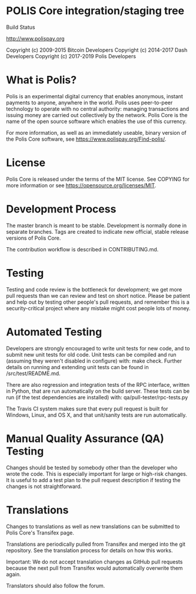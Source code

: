 # POLIS Core integration/staging tree
Build Status

http://www.polispay.org

Copyright (c) 2009-2015 Bitcoin Developers
Copyright (c) 2014-2017 Dash Developers
Copyright (c) 2017-2019 Polis Developers
# What is Polis?
Polis is an experimental digital currency that enables anonymous, instant payments to anyone, anywhere in the world. Polis uses peer-to-peer technology to operate with no central authority: managing transactions and issuing money are carried out collectively by the network. Polis Core is the name of the open source software which enables the use of this currency.

For more information, as well as an immediately useable, binary version of the Polis Core software, see https://www.polispay.org/Find-polis/.

# License
Polis Core is released under the terms of the MIT license. See COPYING for more information or see https://opensource.org/licenses/MIT.

# Development Process
The master branch is meant to be stable. Development is normally done in separate branches. Tags are created to indicate new official, stable release versions of Polis Core.

The contribution workflow is described in CONTRIBUTING.md.

# Testing
Testing and code review is the bottleneck for development; we get more pull requests than we can review and test on short notice. Please be patient and help out by testing other people's pull requests, and remember this is a security-critical project where any mistake might cost people lots of money.

# Automated Testing
Developers are strongly encouraged to write unit tests for new code, and to submit new unit tests for old code. Unit tests can be compiled and run (assuming they weren't disabled in configure) with: make check. Further details on running and extending unit tests can be found in /src/test/README.md.

There are also regression and integration tests of the RPC interface, written in Python, that are run automatically on the build server. These tests can be run (if the test dependencies are installed) with: qa/pull-tester/rpc-tests.py

The Travis CI system makes sure that every pull request is built for Windows, Linux, and OS X, and that unit/sanity tests are run automatically.

# Manual Quality Assurance (QA) Testing
Changes should be tested by somebody other than the developer who wrote the code. This is especially important for large or high-risk changes. It is useful to add a test plan to the pull request description if testing the changes is not straightforward.

# Translations
Changes to translations as well as new translations can be submitted to Polis Core's Transifex page.

Translations are periodically pulled from Transifex and merged into the git repository. See the translation process for details on how this works.

Important: We do not accept translation changes as GitHub pull requests because the next pull from Transifex would automatically overwrite them again.

Translators should also follow the forum.
